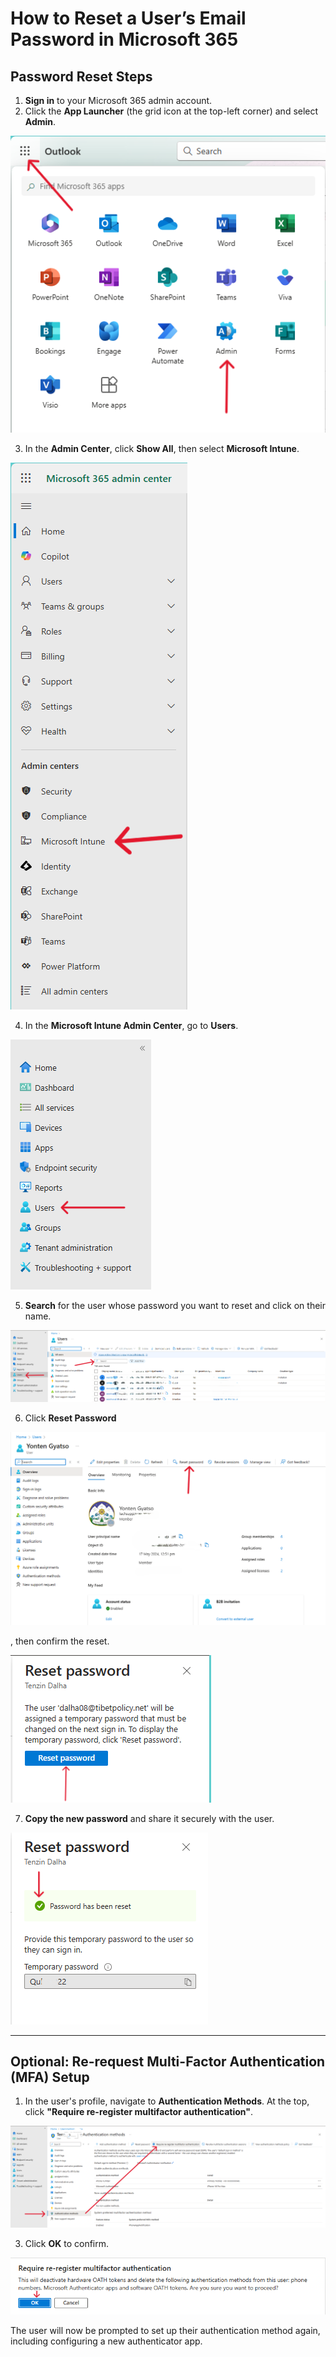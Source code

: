 # How to Reset a User’s Email Password in Microsoft 365

## Password Reset Steps

1. **Sign in** to your Microsoft 365 admin account.
2. Click the **App Launcher** (the grid icon at the top-left corner) and select **Admin**.

![alt text](images/admin.png)

3. In the **Admin Center**, click **Show All**, then select **Microsoft Intune**.

![alt text](images/Microsoft%20Intune.png)

4. In the **Microsoft Intune Admin Center**, go to **Users**.

![alt text](images/Intune%20options.png)

5. **Search** for the user whose password you want to reset and click on their name.

![alt text](images/Users%20search.png)

6. Click **Reset Password**

![alt text](images/Password%20reset.png)

, then confirm the reset.

![alt text](images/reset%20start.png)

7. **Copy the new password** and share it securely with the user.

![alt text](images/reset%20success.png)

---

## Optional: Re-request Multi-Factor Authentication (MFA) Setup

1. In the user's profile, navigate to **Authentication Methods**.
At the top, click **"Require re-register multifactor authentication"**.

![alt text](images/Authentication%20re-register.png)

3. Click **OK** to confirm.

![alt text](images/re-require%20registeration.png)

The user will now be prompted to set up their authentication method again, including configuring a new authenticator app.
